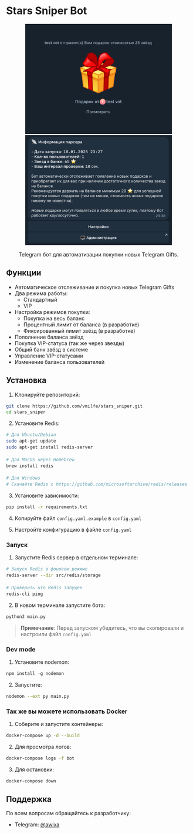 # Stars Sniper Bot 

<div align="center">
  <img src="images/gift.png" alt="Bot gift" width="400">
  <img src="images/menu.png" alt="Bot gift" width="400">
  
  Telegram бот для автоматизации покупки новых Telegram Gifts.
</div>

## Функции

- Автоматическое отслеживание и покупка новых Telegram Gifts
- Два режима работы:
  - Стандартный
  - VIP 
- Настройка режимов покупки:
  - Покупка на весь баланс
  - Процентный лимит от баланса (в разработке)
  - Фиксированный лимит звёзд (в разработке)
- Пополнение баланса звёзд
- Покупка VIP-статуса (так же через звезды)
- Общий банк звёзд в системе
- Управление VIP-статусами
- Изменение баланса пользователей

## Установка

1. Клонируйте репозиторий:
```bash
git clone https://github.com/vmilfe/stars_sniper.git
cd stars_sniper
```

2. Установите Redis:
```bash
# Для Ubuntu/Debian
sudo apt-get update
sudo apt-get install redis-server

# Для MacOS через Homebrew
brew install redis

# Для Windows
# Скачайте Redis с https://github.com/microsoftarchive/redis/releases
```

3. Установите зависимости:
```bash
pip install -r requirements.txt
```

4. Копируйте файл `config.yaml.example` в `config.yaml` 

5. Настройте конфигурацию в файле `config.yaml`

### Запуск

1. Запустите Redis сервер в отдельном терминале:
```bash
# Запуск Redis в фоновом режиме
redis-server --dir src/redis/storage

# Проверить что Redis запущен
redis-cli ping
```

2. В новом терминале запустите бота:
```bash
python3 main.py
```
> **Примечание**: Перед запуском убедитесь, что вы скопировали и настроили файл `config.yaml`

### Dev mode

1. Установите nodemon:
```js
npm install -g nodemon
```

2. Запустите:
```bash
nodemon --ext py main.py
```

### Так же вы можете использовать Docker

1. Соберите и запустите контейнеры:
```bash
docker-compose up -d --build
```

2. Для просмотра логов:
```bash
docker-compose logs -f bot
```

3. Для остановки:
```bash
docker-compose down
```

## Поддержка

По всем вопросам обращайтесь к разработчику:
- Telegram: [@awixa](https://t.me/awixa)